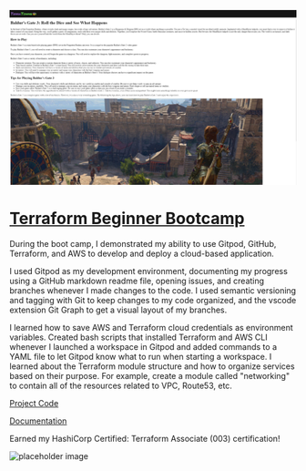 ![placeholder image](../030/assets/tf.jpg)

# [Terraform Beginner Bootcamp](https://app.exampro.co/student/catalog/category/hashicorp)
 
During the boot camp, I demonstrated my ability to use Gitpod, GitHub, Terraform, and AWS to develop and deploy a cloud-based application.

I used Gitpod as my development environment, documenting my progress using a GitHub markdown readme file, opening issues, and creating branches whenever I made changes to the code. I used semantic versioning and tagging with Git to keep changes to my code organized, and the vscode extension Git Graph to get a visual layout of my branches.

I learned how to save AWS and Terraform cloud credentials as environment variables. Created bash scripts that installed Terraform and AWS CLI whenever I launched a workspace in Gitpod and added commands to a YAML file to let Gitpod know what to run when starting a workspace. I learned about the Terraform module structure and how to organize services based on their purpose. For example, create a module called "networking" to contain all of the resources related to VPC, Route53, etc.

[Project Code](https://github.com/ArtistYay/terraform-beginner-bootcamp-2023) 

[Documentation](https://github.com/ArtistYay/Terraform-Bootcamp-Documentation)

Earned my HashiCorp Certified: Terraform Associate (003) certification!

![placeholder image](../030/assets/terraform.jpg)